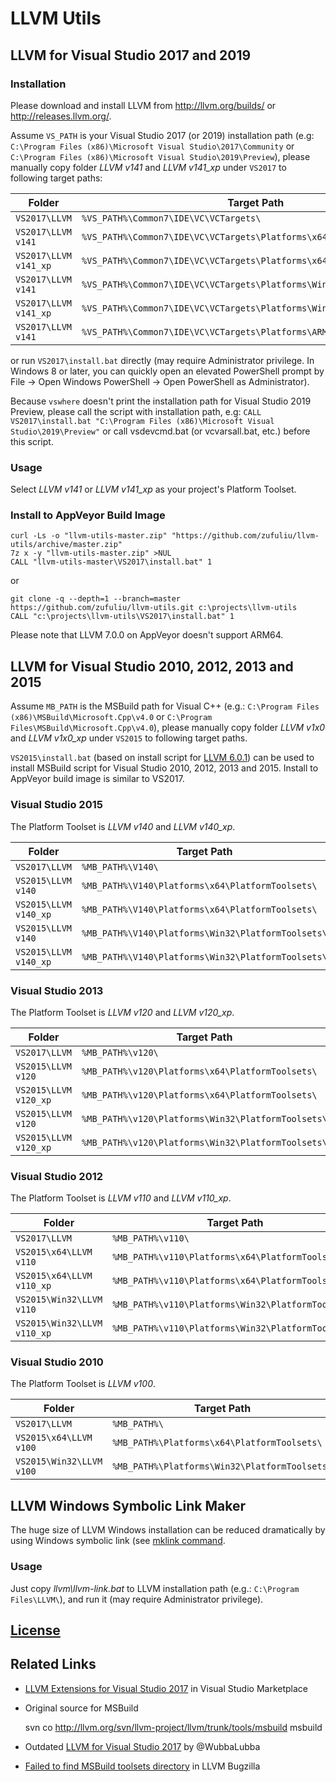 # LLVM Utils

## LLVM for Visual Studio 2017 and 2019

### Installation
Please download and install LLVM from http://llvm.org/builds/ or http://releases.llvm.org/.

Assume `VS_PATH` is your Visual Studio 2017 (or 2019) installation path (e.g: `C:\Program Files (x86)\Microsoft Visual Studio\2017\Community` or `C:\Program Files (x86)\Microsoft Visual Studio\2019\Preview`),
please manually copy folder *LLVM v141* and *LLVM v141_xp* under `VS2017` to following target paths:

| Folder | Target Path |
|------|-------------|
|`VS2017\LLVM` | `%VS_PATH%\Common7\IDE\VC\VCTargets\` |
|`VS2017\LLVM v141` | `%VS_PATH%\Common7\IDE\VC\VCTargets\Platforms\x64\PlatformToolsets\` |
|`VS2017\LLVM v141_xp` | `%VS_PATH%\Common7\IDE\VC\VCTargets\Platforms\x64\PlatformToolsets\` |
|`VS2017\LLVM v141` | `%VS_PATH%\Common7\IDE\VC\VCTargets\Platforms\Win32\PlatformToolsets\` |
|`VS2017\LLVM v141_xp` | `%VS_PATH%\Common7\IDE\VC\VCTargets\Platforms\Win32\PlatformToolsets\` |
|`VS2017\LLVM v141` | `%VS_PATH%\Common7\IDE\VC\VCTargets\Platforms\ARM64\PlatformToolsets\` |

or run `VS2017\install.bat` directly (may require Administrator privilege. In Windows 8 or later, you can quickly open an elevated PowerShell prompt by File -> Open Windows PowerShell -> Open PowerShell as Administrator).

Because `vswhere` doesn't print the installation path for Visual Studio 2019 Preview, please call the script with installation path, e.g: `CALL VS2017\install.bat "C:\Program Files (x86)\Microsoft Visual Studio\2019\Preview"` or call vsdevcmd.bat (or vcvarsall.bat, etc.) before this script.

### Usage
Select *LLVM v141* or *LLVM v141_xp* as your project's Platform Toolset.

### Install to AppVeyor Build Image

	curl -Ls -o "llvm-utils-master.zip" "https://github.com/zufuliu/llvm-utils/archive/master.zip"
	7z x -y "llvm-utils-master.zip" >NUL
	CALL "llvm-utils-master\VS2017\install.bat" 1

or

	git clone -q --depth=1 --branch=master https://github.com/zufuliu/llvm-utils.git c:\projects\llvm-utils
	CALL "c:\projects\llvm-utils\VS2017\install.bat" 1

Please note that LLVM 7.0.0 on AppVeyor doesn't support ARM64.

## LLVM for Visual Studio 2010, 2012, 2013 and 2015
Assume `MB_PATH` is the MSBuild path for Visual C++ (e.g.: `C:\Program Files (x86)\MSBuild\Microsoft.Cpp\v4.0` or `C:\Program Files\MSBuild\Microsoft.Cpp\v4.0`), please manually copy folder *LLVM v1x0* and *LLVM v1x0_xp* under `VS2015` to following target paths.

`VS2015\install.bat` (based on install script for [LLVM 6.0.1](http://releases.llvm.org/download.html#6.0.1)) can be used to install MSBuild script for Visual Studio 2010, 2012, 2013 and 2015. Install to AppVeyor build image is similar to VS2017.

### Visual Studio 2015
The Platform Toolset is *LLVM v140* and *LLVM v140_xp*.

| Folder | Target Path |
|------|-------------|
|`VS2017\LLVM` | `%MB_PATH%\V140\` |
|`VS2015\LLVM v140` | `%MB_PATH%\V140\Platforms\x64\PlatformToolsets\` |
|`VS2015\LLVM v140_xp` | `%MB_PATH%\V140\Platforms\x64\PlatformToolsets\` |
|`VS2015\LLVM v140` | `%MB_PATH%\V140\Platforms\Win32\PlatformToolsets\` |
|`VS2015\LLVM v140_xp` | `%MB_PATH%\V140\Platforms\Win32\PlatformToolsets\` |

### Visual Studio 2013
The Platform Toolset is *LLVM v120* and *LLVM v120_xp*.

| Folder | Target Path |
|------|-------------|
|`VS2017\LLVM` | `%MB_PATH%\v120\` |
|`VS2015\LLVM v120` | `%MB_PATH%\v120\Platforms\x64\PlatformToolsets\` |
|`VS2015\LLVM v120_xp` | `%MB_PATH%\v120\Platforms\x64\PlatformToolsets\` |
|`VS2015\LLVM v120` | `%MB_PATH%\v120\Platforms\Win32\PlatformToolsets\` |
|`VS2015\LLVM v120_xp` | `%MB_PATH%\v120\Platforms\Win32\PlatformToolsets\` |

### Visual Studio 2012
The Platform Toolset is *LLVM v110* and *LLVM v110_xp*.

| Folder | Target Path |
|------|-------------|
|`VS2017\LLVM` | `%MB_PATH%\v110\` |
|`VS2015\x64\LLVM v110` | `%MB_PATH%\v110\Platforms\x64\PlatformToolsets\` |
|`VS2015\x64\LLVM v110_xp` | `%MB_PATH%\v110\Platforms\x64\PlatformToolsets\` |
|`VS2015\Win32\LLVM v110` | `%MB_PATH%\v110\Platforms\Win32\PlatformToolsets\` |
|`VS2015\Win32\LLVM v110_xp` | `%MB_PATH%\v110\Platforms\Win32\PlatformToolsets\` |

### Visual Studio 2010
The Platform Toolset is *LLVM v100*.

| Folder | Target Path |
|------|-------------|
|`VS2017\LLVM` | `%MB_PATH%\` |
|`VS2015\x64\LLVM v100` | `%MB_PATH%\Platforms\x64\PlatformToolsets\` |
|`VS2015\Win32\LLVM v100` | `%MB_PATH%\Platforms\Win32\PlatformToolsets\` |

## LLVM Windows Symbolic Link Maker
The huge size of LLVM Windows installation can be reduced dramatically by using Windows symbolic link (see [mklink command](https://docs.microsoft.com/en-us/windows-server/administration/windows-commands/mklink).

### Usage
Just copy *llvm\llvm-link.bat* to LLVM installation path (e.g.: `C:\Program Files\LLVM\`), and run it (may require Administrator privilege).

## [License](../master/license.txt)

## Related Links
* [LLVM Extensions for Visual Studio 2017](https://marketplace.visualstudio.com/items?itemName=LLVMExtensions.llvm-toolchain) in Visual Studio Marketplace
* Original source for MSBuild

	svn co http://llvm.org/svn/llvm-project/llvm/trunk/tools/msbuild msbuild

* Outdated [LLVM for Visual Studio 2017](https://github.com/WubbaLubba/LlvmForVS2017) by @WubbaLubba
* [Failed to find MSBuild toolsets directory](https://bugs.llvm.org/show_bug.cgi?id=33672) in LLVM Bugzilla
